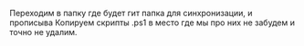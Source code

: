 Переходим в папку где будет гит папка для синхронизации, и прописыва
Копируем скрипты .ps1 в место где мы про них не забудем и точно не удалим.
